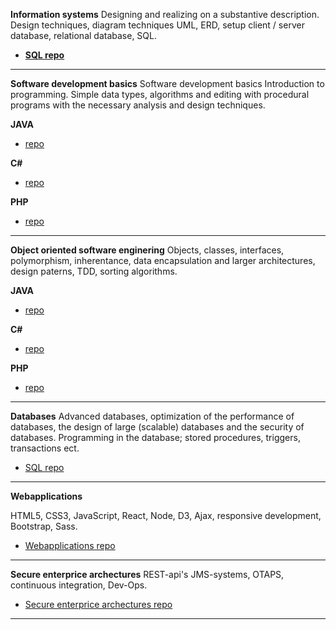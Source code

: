 **Information systems** 
Designing and realizing on a substantive description. Design techniques, diagram techniques UML, ERD, setup client / server database, relational database, SQL.

* [**SQL repo**](https://github.com/rickadams2/SQLPortfolio/%5D) 

----------


**Software development basics**
Software development basics
Introduction to programming. Simple data types, algorithms and editing with procedural programs with the necessary analysis and design techniques.

**JAVA**
  * [repo](https://github.com/rickadams2/JAVAPortfolio/)

**C#**
* [repo](https://github.com/rickadams2/CsharpPortfolio)
  
 **PHP**
 * [repo](https://github.com/rickadams2/PHPPortfolio/) 
 

----------
**Object oriented software enginering**
 Objects, classes, interfaces, polymorphism, inherentance, data encapsulation and larger architectures, design paterns, TDD, sorting algorithms. 

**JAVA**
  * [repo](https://github.com/rickadams2/JAVAPortfolio/)

**C#**
 * [repo](https://github.com/rickadams2/CsharpPortfolio) 
  
 **PHP**
 * [repo](https://github.com/rickadams2/PHPPortfolio/) 
 


----------


**Databases**
 Advanced databases, optimization of the performance of databases, the design of large (scalable) databases and the security of databases. Programming in the database; stored procedures, triggers, transactions ect.
  * [SQL repo](https://github.com/rickadams2/SQLPortfolio/) 
  


----------

**Webapplications**

HTML5, CSS3, JavaScript, React, Node, D3, Ajax, responsive development, Bootstrap, Sass.
  * [Webapplications repo](https://github.com/rickadams2/dummyURL/)
 


----------

**Secure enterprice archectures** 
REST-api's JMS-systems, OTAPS, continuous integration, Dev-Ops.
  * [Secure enterprice archectures repo](https://github.com/rickadams2/dummyURL/)
----------

